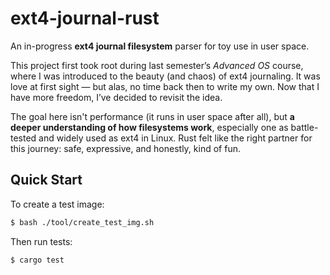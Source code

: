 # ext4-journal-rust

An in-progress **ext4 journal filesystem** parser for toy use in user space.

This project first took root during last semester’s *Advanced OS* course, where I was introduced to the beauty (and chaos) of ext4 journaling. It was love at first sight — but alas, no time back then to write my own. Now that I have more freedom, I’ve decided to revisit the idea.

The goal here isn't performance (it runs in user space after all), but **a deeper understanding of how filesystems work**, especially one as battle-tested and widely used as ext4 in Linux. Rust felt like the right partner for this journey: safe, expressive, and honestly, kind of fun.

## Quick Start

To create a test image:

```bash
$ bash ./tool/create_test_img.sh
```

Then run tests:
```
$ cargo test
```

